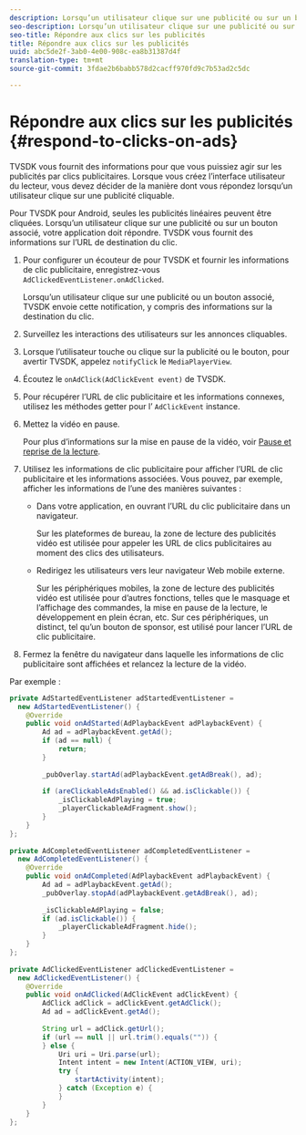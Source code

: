```yaml
---
description: Lorsqu’un utilisateur clique sur une publicité ou sur un bouton associé, votre application doit répondre. TVSDK vous fournit des informations sur l’URL de destination du clic.
seo-description: Lorsqu’un utilisateur clique sur une publicité ou sur un bouton associé, votre application doit répondre. TVSDK vous fournit des informations sur l’URL de destination du clic.
seo-title: Répondre aux clics sur les publicités
title: Répondre aux clics sur les publicités
uuid: abc5de2f-3ab0-4e00-908c-ea8b31387d4f
translation-type: tm+mt
source-git-commit: 3fdae2b6babb578d2cacff970fd9c7b53ad2c5dc

---
```



# Répondre aux clics sur les publicités {#respond-to-clicks-on-ads}

TVSDK vous fournit des informations pour que vous puissiez agir sur les publicités par clics publicitaires. Lorsque vous créez l’interface utilisateur du lecteur, vous devez décider de la manière dont vous répondez lorsqu’un utilisateur clique sur une publicité cliquable.

Pour TVSDK pour Android, seules les publicités linéaires peuvent être cliquées.
Lorsqu’un utilisateur clique sur une publicité ou sur un bouton associé, votre application doit répondre. TVSDK vous fournit des informations sur l’URL de destination du clic.

1. Pour configurer un écouteur de  pour TVSDK et fournir les informations de clic publicitaire, enregistrez-vous `AdClickedEventListener.onAdClicked`.

   Lorsqu’un utilisateur clique sur une publicité ou un bouton associé, TVSDK envoie cette notification, y compris des informations sur la destination du clic.
1. Surveillez les interactions des utilisateurs sur les annonces cliquables.
1. Lorsque l’utilisateur touche ou clique sur la publicité ou le bouton, pour avertir TVSDK, appelez `notifyClick` le `MediaPlayerView`.
1. Écoutez le `onAdClick(AdClickEvent event)` de TVSDK.
1. Pour récupérer l’URL de clic publicitaire et les informations connexes, utilisez les méthodes getter pour l’ `AdClickEvent` instance.
1. Mettez la vidéo en pause.

   Pour plus d’informations sur la mise en pause de la vidéo, voir [Pause et reprise de la lecture](../../ad-insertion/clickable-ads/android-3x-pausing-resuming-playback.md).
1. Utilisez les informations de clic publicitaire pour afficher l’URL de clic publicitaire et les informations associées. Vous pouvez, par exemple, afficher les informations de l’une des manières suivantes :

   * Dans votre application, en ouvrant l’URL du clic publicitaire dans un navigateur.

      Sur les plateformes de bureau, la zone de lecture des publicités vidéo est utilisée pour appeler les URL de clics publicitaires au moment des clics des utilisateurs.
   * Redirigez les utilisateurs vers leur navigateur Web mobile externe.

      Sur les périphériques mobiles, la zone de lecture des publicités vidéo est utilisée pour d’autres fonctions, telles que le masquage et l’affichage des commandes, la mise en pause de la lecture, le développement en plein écran, etc. Sur ces périphériques, un distinct, tel qu’un bouton de sponsor, est utilisé pour lancer l’URL de clic publicitaire.

1. Fermez la fenêtre du navigateur dans laquelle les informations de clic publicitaire sont affichées et relancez la lecture de la vidéo.

<!--<a id="example_2D93228E510D438C8AB5559897817A47"></a>-->

Par exemple :

```java
private AdStartedEventListener adStartedEventListener =  
  new AdStartedEventListener() { 
    @Override 
    public void onAdStarted(AdPlaybackEvent adPlaybackEvent) { 
        Ad ad = adPlaybackEvent.getAd(); 
        if (ad == null) { 
            return; 
        } 
 
        _pubOverlay.startAd(adPlaybackEvent.getAdBreak(), ad); 
 
        if (areClickableAdsEnabled() && ad.isClickable()) { 
            _isClickableAdPlaying = true; 
            _playerClickableAdFragment.show(); 
        } 
    } 
}; 
 
private AdCompletedEventListener adCompletedEventListener =  
  new AdCompletedEventListener() { 
    @Override 
    public void onAdCompleted(AdPlaybackEvent adPlaybackEvent) { 
        Ad ad = adPlaybackEvent.getAd(); 
        _pubOverlay.stopAd(adPlaybackEvent.getAdBreak(), ad); 
 
        _isClickableAdPlaying = false; 
        if (ad.isClickable()) { 
            _playerClickableAdFragment.hide(); 
        } 
    } 
}; 
 
private AdClickedEventListener adClickedEventListener =  
  new AdClickedEventListener() { 
    @Override 
    public void onAdClicked(AdClickEvent adClickEvent) { 
        AdClick adClick = adClickEvent.getAdClick(); 
        Ad ad = adClickEvent.getAd(); 
 
        String url = adClick.getUrl(); 
        if (url == null || url.trim().equals("")) { 
        } else { 
            Uri uri = Uri.parse(url); 
            Intent intent = new Intent(ACTION_VIEW, uri); 
            try { 
                startActivity(intent); 
            } catch (Exception e) { 
            } 
        } 
    } 
}; 
```
